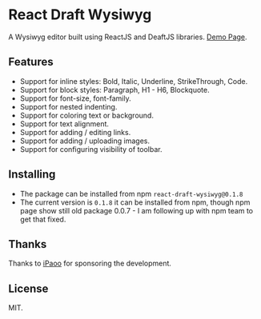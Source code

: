 # React Draft Wysiwyg

A Wysiwyg editor built using ReactJS and DeaftJS libraries.
[Demo Page](https://jpuri.github.io/react-draft-wysiwyg).

## Features
- Support for inline styles: Bold, Italic, Underline, StrikeThrough, Code.
- Support for block styles: Paragraph, H1 - H6, Blockquote.
- Support for font-size, font-family.
- Support for nested indenting.
- Support for coloring text or background.
- Support for text alignment.
- Support for adding / editing links.
- Support for adding / uploading images.
- Support for configuring visibility of toolbar.

## Installing
- The package can be installed from npm `react-draft-wysiwyg@0.1.8`
- The current version is `0.1.8` it can be installed from npm, though npm page show still old package 0.0.7 - I am following up with npm team to get that fixed.

## Thanks
Thanks to [iPaoo](http://www.ipaoo.com/) for sponsoring the development.

## License
MIT.
